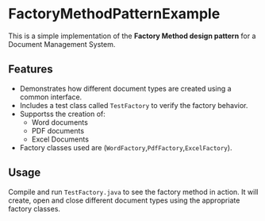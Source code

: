 # FactoryMethodPatternExample 

This is a simple implementation of the **Factory Method design pattern** for a Document Management System.

## Features
- Demonstrates how different document types are created using a common interface.
- Includes a test class called `TestFactory` to verify the factory behavior.
- Supportss the creation of:
    - Word documents
    - PDF documents
    - Excel Documents
- Factory classes used are (`WordFactory`,`PdfFactory`,`ExcelFactory`).

## Usage
Compile and run `TestFactory.java` to see the factory method in action.
It will create, open and close different document types using the appropriate factory classes.